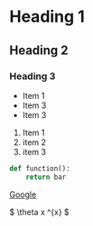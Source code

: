 # Heading 1
## Heading 2
### Heading 3

* Item 1
* Item 3
* Item 3

1. Item 1
2. item 2
3. item 3

```python 
def function():
    return bar
```

[Google](https://google.com)

$ \theta x ^{x} $
